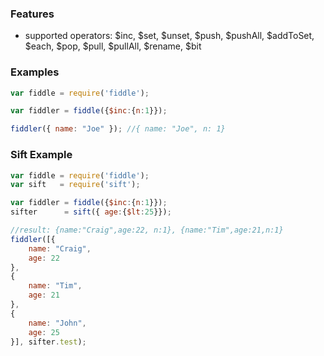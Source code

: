 ### Features

- supported operators: $inc, $set, $unset, $push, $pushAll, $addToSet, $each, $pop, $pull, $pullAll, $rename, $bit


### Examples

```javascript
var fiddle = require('fiddle');

var fiddler = fiddle({$inc:{n:1}});

fiddler({ name: "Joe" }); //{ name: "Joe", n: 1}
```


### Sift Example


```javascript
var fiddle = require('fiddle');
var sift   = require('sift');

var fiddler = fiddle({$inc:{n:1}});
sifter      = sift({ age:{$lt:25}});

//result: {name:"Craig",age:22, n:1}, {name:"Tim",age:21,n:1}
fiddler([{
	name: "Craig",
	age: 22
},
{
	name: "Tim",
	age: 21
},
{
	name: "John",
	age: 25
}], sifter.test);
